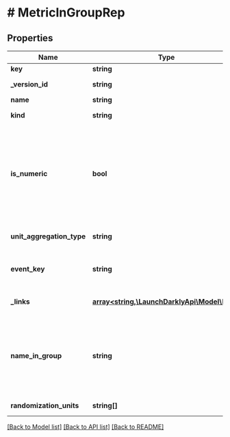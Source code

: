 # # MetricInGroupRep

## Properties

Name | Type | Description | Notes
------------ | ------------- | ------------- | -------------
**key** | **string** | The metric key |
**_version_id** | **string** | The version ID of the metric | [optional]
**name** | **string** | The metric name |
**kind** | **string** | The kind of event the metric tracks |
**is_numeric** | **bool** | For custom metrics, whether to track numeric changes in value against a baseline (&lt;code&gt;true&lt;/code&gt;) or to track a conversion when an end user takes an action (&lt;code&gt;false&lt;/code&gt;). | [optional]
**unit_aggregation_type** | **string** | The type of unit aggregation to use for the metric | [optional]
**event_key** | **string** | The event key sent with the metric. Only relevant for custom metrics. | [optional]
**_links** | [**array<string,\LaunchDarklyApi\Model\Link>**](Link.md) | The location and content type of related resources |
**name_in_group** | **string** | Name of the metric when used within the associated metric group. Can be different from the original name of the metric. Required if and only if the metric group is a &lt;code&gt;funnel&lt;/code&gt;. | [optional]
**randomization_units** | **string[]** | The randomization units for the metric | [optional]

[[Back to Model list]](../../README.md#models) [[Back to API list]](../../README.md#endpoints) [[Back to README]](../../README.md)
